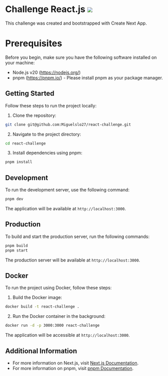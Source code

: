 # Challenge React.js ![](https://pasteboard.co/byC31Sq5OMgz.png)

This challenge was created and bootstrapped with Create Next App.

# Prerequisites

Before you begin, make sure you have the following software installed on your machine:

- Node.js v20 (https://nodejs.org/)
- pnpm (https://pnpm.io/) - Please install pnpm as your package manager.

## Getting Started

Follow these steps to run the project locally:

1. Clone the repository:

  ```bash
  git clone git@github.com:Miguelslo27/react-challenge.git
  ```

2. Navigate to the project directory:

  ```bash
  cd react-challenge
  ```

3. Install dependencies using pnpm:

  ```bash
  pnpm install
  ```

## Development

To run the development server, use the following command:

```bash
pnpm dev
```

The application will be available at `http://localhost:3000`.

## Production

To build and start the production server, run the following commands:

```bash
pnpm build
pnpm start
```

The production server will be available at `http://localhost:3000`.

## Docker

To run the project using Docker, follow these steps:

1. Build the Docker image:

  ```bash
  docker build -t react-challenge .
  ```

2. Run the Docker container in the background:

  ```bash
  docker run -d -p 3000:3000 react-challenge
  ```

The application will be accessible at `http://localhost:3000`.

## Additional Information

- For more information on Next.js, visit [Next.js Documentation](https://nextjs.org/docs).
- For more information on pnpm, visit [pnpm Documentation](https://pnpm.io/).
